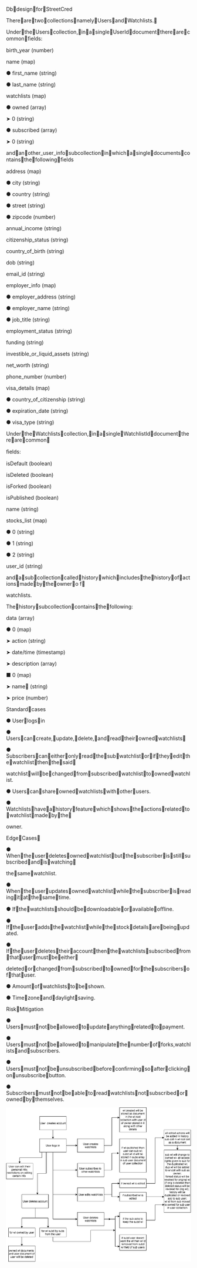 ﻿

DbdesignforStreetCred

TherearetwocollectionsnamelyUsersandWatchlists.

UndertheUserscollection,inasingleUserIddocumenttherearecommonﬁelds:

birth\_year (number)

name (map)

● first\_name (string)

● last\_name (string)

watchlists (map)

● owned (array)

➤ 0 (string)

● subscribed (array)

➤ 0 (string)

andanother\_user\_infosubcollectioninwhichasingledocumentscontainsthefollowingﬁelds

address (map)

● city (string)

● country (string)

● street (string)

● zipcode (number)

annual\_income (string)

citizenship\_status (string)

country\_of\_birth (string)

dob (string)

email\_id (string)

employer\_info (map)

● employer\_address (string)

● employer\_name (string)

● job\_title (string)

employment\_status (string)

funding (string)

investible\_or\_liquid\_assets (string)

net\_worth (string)





phone\_number (number)

visa\_details (map)

● country\_of\_citizenship (string)

● expiration\_date (string)

● visa\_type (string)

UndertheWatchlistscollection,inasingleWatchlistIddocumenttherearecommon

ﬁelds:

isDefault (boolean)

isDeleted (boolean)

isForked (boolean)

isPublished (boolean)

name (string)

stocks\_list (map)

● 0 (string)

● 1 (string)

● 2 (string)

user\_id (string)

andasubcollectioncalledhistorywhichincludesthehistoryofactionsmadebytheownero f

watchlists.

Thehistorysubcollectioncontainsthefollowing:

data (array)

● 0 (map)

➤ action (string)

➤ date/time (timestamp)

➤ description (array)

■ 0 (map)

➤ name (string)

➤ price (number)





Standardcases

● Userlogsin

● Userscancreate,update,delete,andreadtheirownedwatchlists

● Subscriberscaneitheronlyreadthesubwatchlistoriftheyeditthewatchlistthenthesaid

watchlistwillbechangedfromsubscribedwatchlisttoownedwatchlist.

● Userscanshareownedwatchlistswithotherusers.

● Watchlistshaveahistoryfeaturewhichshowstheactionsrelatedtowatchlistmadebythe

owner.

EdgeCases

● Whentheuserdeletesownedwatchlistbutthesubscriberisstillsubscribedandiswatching

thesamewatchlist.

● Whentheuserupdatesownedwatchlistwhilethesubscriberisreadingitatthesametime.

● Ifthewatchlistsshouldbedownloadableoravailableoﬄine.

● Iftheuseraddsthewatchlistwhilethestockdetailsarebeingupdated.

● Iftheuserdeletestheiraccountthenthewatchlistssubscribedfromthatusermustbeeither

deletedorchangedfromsubscribedtoownedforthesubscribersofthatuser.

● Amountofwatchliststobeshown.

● Timezoneanddaylightsaving.





RiskMitigation

● Usersmustnotbeallowedtoupdateanythingrelatedtopayment.

● Usersmustnotbeallowedtomanipulatethenumberofforks,watchlistsandsubscribers.

● Usersmustnotbeunsubscribedbeforeconﬁrmingsoafterclickingonunsubscribebutton.

● Subscribersmustnotbeabletoreadwatchlistsnotsubscribedorownedbythemselves.

![Alt text here](StreetcredTriggers.drawio.png)
